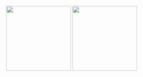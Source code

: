 <!-- # Code -->
<!-- ### 😤 Slogan
Fo lô ti nô! Quá ghê gớm! Những tình huống buff bẩn! 🎮

![image](https://user-images.githubusercontent.com/66912536/178892553-8e5f173f-e599-4935-a523-770a360f58d2.png)
-->

<!--
**huynhit24/huynhit24** is a ✨ _special_ ✨ repository because its `README.md` (this file) appears on your GitHub profile.

Here are some ideas to get you started:

- 🔭 I’m currently working on ...
- 🌱 I’m currently learning ...
- 👯 I’m looking to collaborate on ...
- 🤔 I’m looking for help with ...
- 💬 Ask me about ...
- 📫 How to reach me: ...
- 😄 Pronouns: ...
- ⚡ Fun fact: ...
-->
<!--
### 🛠 My knowledge
![HTML5](https://img.shields.io/badge/html5-%23E34F26.svg?style=flat-square&logo=html5&logoColor=white)
![CSS3](https://img.shields.io/badge/css3-%231572B6.svg?style=flat-square&logo=css3&logoColor=white)
![JavaScript](https://img.shields.io/badge/javascript-%23323330.svg?style=flat-square&logo=javascript&logoColor=%23F7DF1E)
![React](https://img.shields.io/badge/react-%2320232a.svg?style=flat-square&logo=react&logoColor=%2361DAFB)
![NodeJS](https://img.shields.io/badge/node.js-6DA55F?style=flat-square&logo=node.js&logoColor=white)
![Firebase](https://img.shields.io/badge/firebase-%23039BE5.svg?style=flat-square&logo=firebase)
![MongoDB](https://img.shields.io/badge/MongoDB-%234ea94b.svg?style=flat-square&logo=mongodb&logoColor=white)
-->
<!-- ### 📚 Github Status -->
<p>
  <img src="https://github-readme-stats.vercel.app/api?username=ducvui2003&show_icons=true&theme=tokyonight" height="175">
  <img src="https://github-readme-stats.vercel.app/api/top-langs/?username=ducvui2003&layout=compact&theme=tokyonight&langs_count=10" height="175">
</p>
<!--
### ❤ Projects
<ul>
  <ol>
    <a href="https://ducvui2003.github.io/bubble-animation/">
      ✅ bubble-animation
    </a>
   </ol>
   <ol>
    <a href="https://ducvui2003.github.io/password-validation-check/">
      ✅ password-validation-check
    </a>
  </ol>
  <ol>
    <a href="https://ducvui2003.github.io/neumorphism/">
      ✅ neumorphism
    </a>
  </ol>
  <ol>
    <a href="https://ducvui2003.github.io/animated-magic-menu-indicator/">
      ✅ animated-magic-menu-indicator
    </a>
  </ol>
  <ol>
    <a href="https://ducvui2003.github.io/dropdown-menu/">
      ✅ dropdown-menu
    </a>
  </ol>
  <ol>
    <a href="https://ducvui2003.github.io/validator-form/">
      ✅ validator-form
    </a>
  </ol>
  <ol>
    <a href="https://ducvui2003.github.io/toast-messages/">
      ✅ toast-messages
    </a>
  </ol>
  <ol>
    <a href="https://ducvui2003.github.io/tabs-ui/">
      ✅ tabs-ui
    </a>
  </ol>
</ul><br/>

### 💻 Game
<p> 
  <img src="https://github.com/TamNguyenS/TamNguyenS/blob/output/github-contribution-grid-snake.svg" alt="huynhit24" /> 
</p>

[![Ashutosh's github activity graph](https://github-readme-activity-graph.vercel.app/graph?username=ducvui2003&theme=react)]

-->
